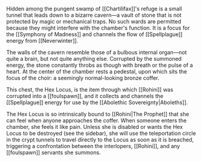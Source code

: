 Hidden among the pungent swamp of [[Chartilifax]]'s refuge is a small tunnel that leads down to a bizarre cavern—a vault of stone that is not protected by magic or mechanical traps. No such wards are permitted because they might interfere with the chamber's function. It is a focus for the [[Symphony of Madness]] and channels the flow of [[Spellplague]] energy from [[Neverwinter]].

The walls of the cavern resemble those of a bulbous internal organ—not quite a brain, but not quite anything else. Corrupted by the summoned energy, the stone constantly throbs as though with breath or the pulse of a heart. At the center of the chamber rests a pedestal, upon which sits the focus of the choir: a seemingly normal-looking bronze coffer.

This chest, the Hex Locus, is the item through which [[Rohini]] was corrupted into a [[foulspawn]], and it collects and channels the [[Spellplague]] energy for use by the [[Abolethic Sovereignty|Aboleths]].

The Hex Locus is so intrinsically bound to [[Rohini|The Prophet]] that she can feel when anyone approaches the coffer. When someone enters the chamber, she feels it like pain. Unless she is disabled or wants the Hex Locus to be destroyed (see the sidebar), she will use the teleportation circle in the crypt tunnels to travel directly to the Locus as soon as it is breached, triggering a confrontation between the interlopers, [[Rohini]], and any [[foulspawn]] servants she summons.